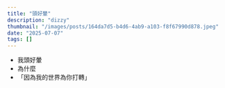 ```yaml
---
title: "頭好暈"
description: "dizzy"
thumbnail: "/images/posts/164da7d5-b4d6-4ab9-a103-f8f67990d878.jpeg"
date: "2025-07-07"
tags: []
---
```

- 我頭好暈
- 為什麼
- 「因為我的世界為你打轉」
